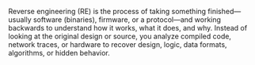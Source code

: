 Reverse engineering (RE) is the process of taking something finished—usually software (binaries), firmware, or a protocol—and working backwards to understand how it works, what it does, and why. Instead of looking at the original design or source, you analyze compiled code, network traces, or hardware to recover design, logic, data formats, algorithms, or hidden behavior.
